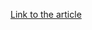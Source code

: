 [Link to the article](https://cybersecuritynews.com/hackers-exploiting-any-any-communication-configs/)

